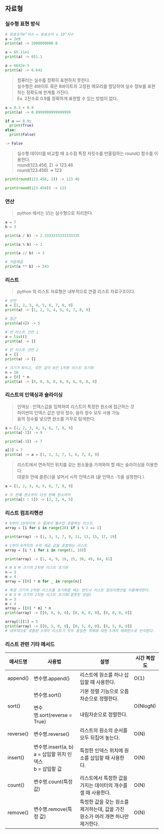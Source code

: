 ## 자료형
### 실수형 표현 방식

```python
# 유효숫자e^지수 = 유효숫자 x 10^지수
a = 2e9
print(a) -> 2000000000.0

a = 65.11e1
print(a) -> 651.1

a = 6642e-3
print(a) -> 6.642
```

> 컴퓨터는 실수를 정확히 표현하지 못한다.\
> 실수형은 4바이트 혹은 8바이트의 고정된 메모리를 할당하여 실수 정보를 표현하는 정확도에 한계를 가진다.\
> Ex. 2진수로 0.9를 정확하게 표현할 수 있는 방법이 없다.
```python
a = 0.3 + 0.9
print(a) -> 0.8999999999999999

if a == 0.9:
  print(True)
else:
  print(False)

-> False
```

> 실수형 데이터를 비교할 때 소수점 특정 자릿수를 반올림하는 round() 함수를 이용한다.\
> round(123.456, 2) -> 123.46\
> round(123.456) -> 123
```python
print(round(123.456, 2)) -> 123.46

print(round(123.456)) -> 123
```

### 연산
> python 에서는 (/)는 실수형으로 처리한다.
```python
a = 7
b = 3

print(a / b) -> 2.3333333333333335

print(a % b) -> 1

print(a // b) -> 3

# 거듭제곱
print(a ** b) -> 343
```

### 리스트
> python 의 리스트 자료형은 내부적으로 연결 리스트 자료구조이다.
```python
# 선언
a = [1, 2, 3, 4, 5, 6, 7, 8, 9]
print(a) -> [1, 2, 3, 4, 5, 6, 7, 8, 9]

# 접근
print(a[4]) -> 5

# 빈 리스트 선언 1
a = list()
print(a) -> []

# 빈 리스트 선언 2
a = []
print(a) -> []

# 크기가 N이고, 모든 값이 0인 1차원 리스트 초기화
n = 10
a = [0] * n
print(a) -> [0, 0, 0, 0, 0, 0, 0, 0, 0, 0]
```

### 리스트의 인덱싱과 슬라이싱
> 인덱싱 : 인덱스값을 입력하여 리스트이 특정한 원소에 접근하는 것\
> 파이썬의 인덱스 값은 양의 정수, 음의 정수 모두 사용 가능\
> 음의 정수를 넣으면 원소를 거꾸로 탐색한다.
```python
a = [1, 2, 3, 4, 5, 6, 7, 8, 9]
print(a[-1]) -> 9

print(a[-3]) -> 7

a[3] = 7
print(a) -> a = [1, 2, 3, 7, 5, 6, 7, 8, 9]
```
> 리스트에서 연속적인 위치를 갖는 원소들을 가져와야 할 때는 슬라이싱을 이용한다.\
> 대괄호 안에 콜론(:)을 넣어서 시작 인덱스와 (끝 인덱스 -1)을 설정한다.\
```python
a = [1, 2, 3, 4, 5, 6, 7, 8, 9]

# 두 번째 원소부터 다섯 번째 원소까지
print(a[1 : 5]) -> [2, 3, 4, 5]
```

### 리스트 컴프리헨션
```python
# 0부터 19까지의 수 중에서 홀수만 포함하는 리스트
array = [i for i in range(20) if i % 2 == 1]

print(array) -> [1, 3, 5, 7, 9, 11, 13, 15, 17, 19]

# 1부터 9까지의 수의 제곱 값을 포함하는 리스트
array = [i * i for i in range(1, 10)]

print(array) -> [1, 4, 9, 16, 25, 36, 49, 64, 81]

# N X M 크기의 2차원 리스트 초기화
n = 3
m = 4
array = [[0] * m for _ in range(n)]

# 특정 크기의 2차원 리스트를 초기화할 때는 반드시 리스트 컴프리헨션을 이용해야한다.
# N X M 크기의 2차원 리스트 초기화(잘못된 방법)
n = 3
m = 4
array = [[0] * m] * n
print(array) -> [[0, 0, 0, 0], [0, 0, 0, 0], [0, 0, 0, 0]]

array[1][1] = 5
print(array) -> [[0, 5, 0, 0], [0, 5, 0, 0], [0, 5, 0, 0]]
# 내부적으로 포함된 3개의 리스트가 모두 동일한 객체에 대한 3개의 레퍼런스로 인식된다.
```

### 리스트 관련 기타 메서드
<table class="tg">
<thead>
  <tr>
    <th >메서드명</th>
    <th >사용법</th>
    <th >설명</th>
    <th >시간 복잡도</th>
  </tr>
</thead>
<tbody>
  <tr>
    <td >append()</td>
    <td >변수명.append()</td>
    <td >리스트에 원소를 하나 삽입할 때 사용한다.</td>
    <td >O(1)</td>
  </tr>
    <td rowspan=2>sort()</td>
    <td >변수명.sort()</td>
    <td >기본 정렬 기능으로 오름차순으로 정렬한다.</td>
    <td rowspan=2>O(NlogN)</td>
  </tr>
  <tr>
    <td >변수명.sort(reverse = True)</td>
    <td >내림차순으로 정렬한다.</td>
  </tr>
  <tr>
    <td >reverse()</td>
    <td >변수명.reverse()</td>
    <td >리스트의 원소의 순서를 모두 뒤집어 놓는다.</td>
    <td >O(N)</td>
  </tr>
  <tr>
    <td >insert()</td>
    <td >변수명.insert(a, b)</br>a = 삽입할 위치 인덱스</br>b = 삽입할 값</td>
    <td >특정한 인덱스 위치에 원소를 삽입할 때 사용한다.</td>
    <td >O(N)</td>
  </tr>
  <tr>
    <td >count()</td>
    <td >변수명.count(특정 값)</td>
    <td >리스트에서 특정한 값을 가지는 데이터의 개수를 셀 때 사용한다.</td>
    <td >O(N)</td>
  </tr>
  <tr>
    <td >remove()</td>
    <td >변수명.remove(특정 값)</td>
    <td >특정한 값을 갖는 원소를 제거하는데, 값을 가진 원소가 여러 개면 하나만 제거한다.</td>
    <td >O(N)</td>
  </tr>
</tbody>
</table>
